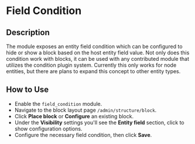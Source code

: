 # Field Condition

## Description
The module exposes an entity field condition which can be configured to hide or show a block  based on the host entity field value. Not only does this condition work with blocks, it can be used with any contributed module that utilizes the condition plugin system. Currently this only works for node entities, but there are plans to expand this concept to other entity types.


## How to Use

- Enable the `field_condition` module.
- Navigate to the block layout page `/admin/structure/block`.
- Click **Place block** or **Configure** an existing block.
- Under the **Visibility** settings you'll see the **Entity field** section, click to show configuration options.
- Configure the necessary field condition, then click **Save**.
